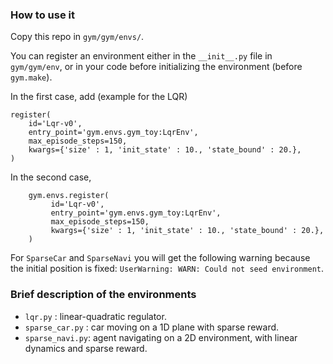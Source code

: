 ### How to use it

Copy this repo in `gym/gym/envs/`.

You can register an environment either in the `__init__.py` file in `gym/gym/env`,
or in your code before initializing the environment (before `gym.make`).

In the first case, add (example for the LQR)
```
register(
    id='Lqr-v0',
    entry_point='gym.envs.gym_toy:LqrEnv',
    max_episode_steps=150,
    kwargs={'size' : 1, 'init_state' : 10., 'state_bound' : 20.},
)
```

In the second case,
```
    gym.envs.register(
         id='Lqr-v0',
         entry_point='gym.envs.gym_toy:LqrEnv',
         max_episode_steps=150,
         kwargs={'size' : 1, 'init_state' : 10., 'state_bound' : 20.},
    )
```

For `SparseCar` and `SparseNavi` you will get the following warning because the
initial position is fixed: `UserWarning: WARN: Could not seed environment`.


### Brief description of the environments
* `lqr.py`        : linear-quadratic regulator.
* `sparse_car.py` : car moving on a 1D plane with sparse reward.
* `sparse_navi.py`: agent navigating on a 2D environment, with linear dynamics and sparse reward.
